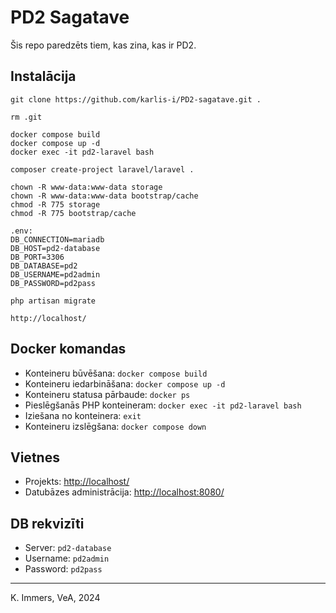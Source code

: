 
# PD2 Sagatave

Šis repo paredzēts tiem, kas zina, kas ir PD2.

## Instalācija
```
git clone https://github.com/karlis-i/PD2-sagatave.git .

rm .git

docker compose build
docker compose up -d
docker exec -it pd2-laravel bash

composer create-project laravel/laravel .

chown -R www-data:www-data storage
chown -R www-data:www-data bootstrap/cache
chmod -R 775 storage
chmod -R 775 bootstrap/cache

.env:
DB_CONNECTION=mariadb
DB_HOST=pd2-database
DB_PORT=3306
DB_DATABASE=pd2
DB_USERNAME=pd2admin
DB_PASSWORD=pd2pass

php artisan migrate

http://localhost/
```

## Docker komandas
- Konteineru būvēšana: `docker compose build`
- Konteineru iedarbināšana: `docker compose up -d`
- Konteineru statusa pārbaude: `docker ps`
- Pieslēgšanās PHP konteineram: `docker exec -it pd2-laravel bash`
- Iziešana no konteinera: `exit`
- Konteineru izslēgšana: `docker compose down`


## Vietnes
- Projekts: [http://localhost/](http://localhost/)
- Datubāzes administrācija: [http://localhost:8080/](http://localhost:8080/)


## DB rekvizīti
- Server: `pd2-database`
- Username: `pd2admin`
- Password: `pd2pass`

---

K. Immers, VeA, 2024
